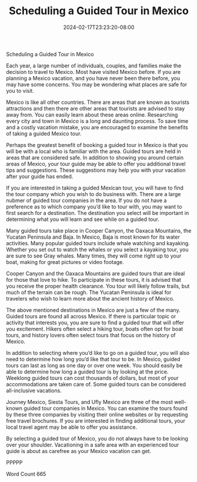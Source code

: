 ﻿---
title: "Scheduling a Guided Tour in Mexico"
date: 2024-02-17T23:23:20-08:00
description: "Mexico Vacations Tips for Web Success"
featured_image: "/images/Mexico Vacations.jpg"
tags: ["Mexico Vacations"]
---

Scheduling a Guided Tour in Mexico

Each year, a large number of individuals, couples, and families make the decision to travel to Mexico.  Most have visited Mexico before.  If you are planning a Mexico vacation, and you have never been there before, you may have some concerns.  You may be wondering what places are safe for you to visit.

Mexico is like all other countries.  There are areas that are known as tourists attractions and then there are other areas that tourists are advised to stay away from.  You can easily learn about these areas online.  Researching every city and town in Mexico is a long and daunting process.  To save time and a costly vacation mistake, you are encouraged to examine the benefits of taking a guided Mexico tour. 

Perhaps the greatest benefit of booking a guided tour in Mexico is that you will be with a local who is familiar with the area. Guided tours are held in areas that are considered safe.  In addition to showing you around certain areas of Mexico, your tour guide may be able to offer you additional travel tips and suggestions. These suggestions may help you with your vacation after your guide has ended.

If you are interested in taking a guided Mexican tour, you will have to find the tour company which you wish to do business with. There are a large nubmer of guided tour companies in the area.  If you do not have a preference as to which company you’d like to tour with, you may want to first search for a destination.  The destination you select will be important in determining what you will learn and see while on a guided tour.  

Many guided tours take place in Cooper Canyon, the Oaxaca Mountains, the Yucatan Peninsula and Baja.  In Mexico, Baja is most known for its water activities.  Many popular guided tours include whale watching and kayaking. Whether you set out to watch the whales or you select a kayaking tour, you are sure to see Gray whales.  Many times, they will come right up to your boat, making for great pictures or video footage.

Cooper Canyon and the Oaxaca Mountains are guided tours that are ideal for those that love to hike.  To participate in these tours, it is advised that you receive the proper health clearance.  You tour will likely follow trails, but much of the terrain can be rough. The Yucatan Peninsula is ideal for travelers who wish to learn more about the ancient history of Mexico.

The above mentioned destinations in Mexico are just a few of the many.  Guided tours are found all across Mexico.  If there is particular topic or activity that interests you, you are sure to find a guided tour that will offer you excitement.  Hikers often select a hiking tour, boats often opt for boat tours, and history lovers often select tours that focus on the history of Mexico.  

In addition to selecting where you’d like to go on a guided tour, you will also need to determine how long you’d like that tour to be.  In Mexico, guided tours can last as long as one day or over one week.  You should easily be able to determine how long a guided tour is by looking at the price.  Weeklong guided tours can cost thousands of dollars, but most of your accommodations are taken care of.  Some guided tours can be considered all-inclusive vacations.

Journey Mexico, Siesta Tours, and Ufly Mexico are three of the most well-known guided tour companies in Mexico.  You can examine the tours found by these three companies by visiting their online websites or by requesting free travel brochures.  If you are interested in finding additional tours, your local travel agent may be able to offer you assistance. 

By selecting a guided tour of Mexico, you do not always have to be looking over your shoulder.  Vacationing in a safe area with an experienced tour guide is about as carefree as your Mexico vacation can get.

PPPPP

Word Count 665

